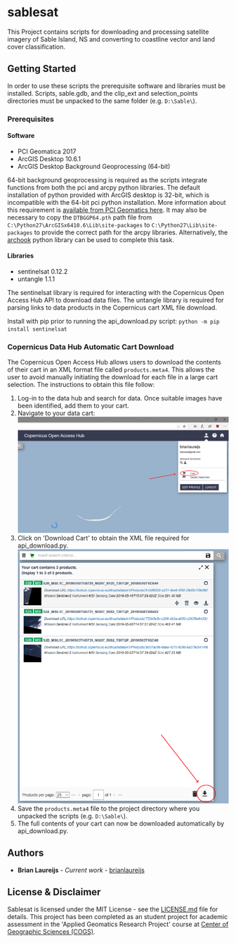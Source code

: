 # sablesat
This Project contains scripts for downloading and processing satellite imagery of Sable Island, NS and converting to coastline vector and land cover classification.
## Getting Started
In order to use these scripts the prerequisite software and libraries must be installed. Scripts, sable.gdb, and the clip_ext and selection_points directories must be unpacked to the same folder (e.g. ```D:\Sable\```).
### Prerequisites
#### Software
* PCI Geomatica 2017
* ArcGIS Desktop 10.6.1
* ArcGIS Desktop Background Geoprocessing (64-bit)

64-bit background geoprocessing is required as the scripts integrate functions from both the pci and arcpy python libraries. The default installation of python provided with ArcGIS desktop is 32-bit, which is incompatible with the 64-bit pci python installation.
More information about this requirement is [available from PCI Geomatics here](https://pcigeomatics.github.io/PCI-Geomatics-Python-Cookbook/geomatica_cookbook_integrate_arcpy.html).
It may also be necessary to copy the ```DTBGGP64.pth``` path file from ```C:\Python27\ArcGISx6410.6\Lib\site-packages``` to ```C:\Python27\Lib\site-packages``` to provide the correct path for the arcpy libraries. Alternatively, the [archook](https://pypi.org/project/archook/) python library can be used to complete this task.
#### Libraries
* sentinelsat 0.12.2
* untangle 1.1.1

The sentinelsat library is required for interacting with the Copernicus Open Access Hub API to download data files. The untangle library is required for parsing links to data products in the Copernicus cart XML file download.

Install with pip prior to running the api_download.py script: ```python -m pip install sentinelsat```

### Copernicus Data Hub Automatic Cart Download
The Copernicus Open Access Hub allows users to download the contents of their cart in an XML format file called ```products.meta4```. This allows the user to avoid manually initiating the download for each file in a large cart selection. The instructions to obtain this file follow:

1. Log-in to the data hub and search for data. Once suitable images have been identified, add them to your cart.
2. Navigate to your data cart:
![Copernicus Cart](/images/download01.png)
3. Click on 'Download Cart' to obtain the XML file required for api_download.py.
![Download Cart](/images/download02.png)
4. Save the ```products.meta4``` file to the project directory where you unpacked the scripts (e.g. ```D:\Sable\```).
5. The full contents of your cart can now be downloaded automatically by api_download.py.

## Authors
* **Brian Laureijs** - *Current work* - [brianlaureijs](https://github.com/blaureijs/)

## License & Disclaimer
Sablesat is licensed under the MIT License - see the [LICENSE.md](LICENSE.md) file for details.
This project has been completed as an student project for academic assessment in the 'Applied Geomatics Research Project' course at [Center of Geographic Sciences (COGS)](https://www.nscc.ca/explorenscc/campuses/cogs/).
